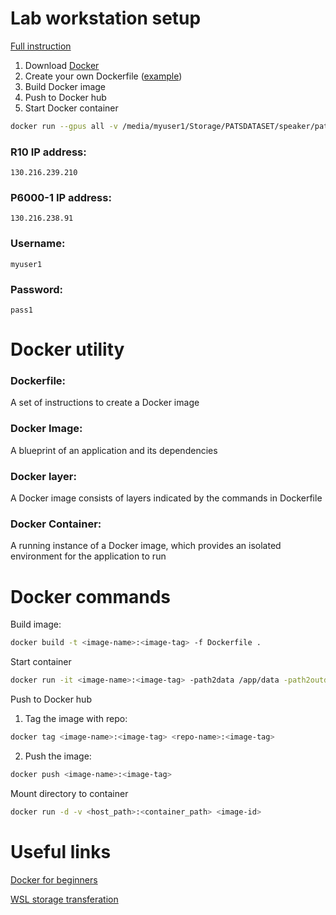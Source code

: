 # Lab workstation setup

[Full instruction](https://github.com/UoA-CARES/essential-gpu-docker)

1. Download [Docker](https://www.docker.com/)
2. Create your own Dockerfile ([example](Dockerfile))
3. Build Docker image
4. Push to Docker hub
5. Start Docker container

```sh
docker run --gpus all -v /media/myuser1/Storage/PATSDATASET/speaker/pats/data:/app/data jamesgai207/gesture_generation:latest python src/train.py -path2data '/app/data' -path2outdata '/app/data' -batch_size 32 -cpk speech2gesture -early_stopping 0 -exp 1 -fs_new '[15, 15]' -gan 1 -input_modalities '["audio/log_mel_400"]' -loss L1Loss -modalities '["pose/normalize", "audio/log_mel_400"]' -model Speech2Gesture_G -note speech2gesture -num_epochs 100 -overfit 0 -render 0 -save_dir save/speech2gesture/speaker -speaker '["oliver", "noah", "seth", "shelly"]' -stop_thresh 3 -tb 1 -window_hop 5
```

### R10 IP address:

`130.216.239.210`

### P6000-1 IP address:

`130.216.238.91`

### Username:

`myuser1`

### Password:

`pass1`

# Docker utility

### Dockerfile:

A set of instructions to create a Docker image

### Docker Image:

A blueprint of an application and its dependencies

### Docker layer:

A Docker image consists of layers indicated by the commands in Dockerfile

### Docker Container:

A running instance of a Docker image, which provides an isolated environment for the application to run

# Docker commands

Build image:

```sh
docker build -t <image-name>:<image-tag> -f Dockerfile .
```

Start container

```sh
docker run -it <image-name>:<image-tag> -path2data /app/data -path2outdata /app/data
```

Push to Docker hub

1. Tag the image with repo:

```sh
docker tag <image-name>:<image-tag> <repo-name>:<image-tag>
```

2. Push the image:

```sh
docker push <image-name>:<image-tag>
```

Mount directory to container

```sh
docker run -d -v <host_path>:<container_path> <image-id>
```

# Useful links

[Docker for beginners](https://docker-curriculum.com/)

[WSL storage transferation](https://needlify.com/post/how-to-move-wsl-distributions-including-docker-images-to-new-locations-on-windows-6412384cbd14c)
